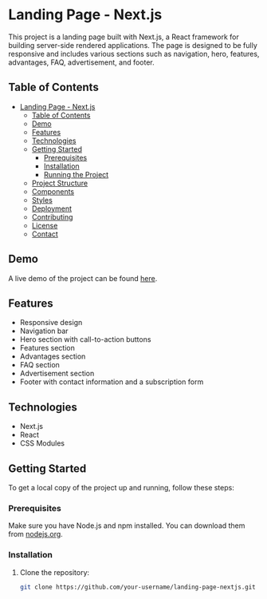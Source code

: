 # Landing Page - Next.js

This project is a landing page built with Next.js, a React framework for building server-side rendered applications. The page is designed to be fully responsive and includes various sections such as navigation, hero, features, advantages, FAQ, advertisement, and footer.

## Table of Contents

- [Landing Page - Next.js](#landing-page---nextjs)
  - [Table of Contents](#table-of-contents)
  - [Demo](#demo)
  - [Features](#features)
  - [Technologies](#technologies)
  - [Getting Started](#getting-started)
    - [Prerequisites](#prerequisites)
    - [Installation](#installation)
    - [Running the Project](#running-the-project)
  - [Project Structure](#project-structure)
  - [Components](#components)
  - [Styles](#styles)
  - [Deployment](#deployment)
  - [Contributing](#contributing)
  - [License](#license)
  - [Contact](#contact)

## Demo

A live demo of the project can be found [here](#).

## Features

- Responsive design
- Navigation bar
- Hero section with call-to-action buttons
- Features section
- Advantages section
- FAQ section
- Advertisement section
- Footer with contact information and a subscription form

## Technologies

- Next.js
- React
- CSS Modules

## Getting Started

To get a local copy of the project up and running, follow these steps:

### Prerequisites

Make sure you have Node.js and npm installed. You can download them from [nodejs.org](https://nodejs.org/).

### Installation

1. Clone the repository:

   ```bash
   git clone https://github.com/your-username/landing-page-nextjs.git
   ```
